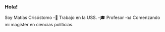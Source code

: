 ### Hola!

Soy Matías Crisóstomo 
-:mega: Trabajo en la USS. 
-:mortar_board: Profesor
-:bar_chart: Comenzando mi magíster en ciencias políticias
